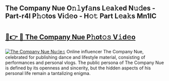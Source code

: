 ## The Company Nue O𝚗𝚕yf𝚊ns L𝚎a𝚔ed N𝚞𝚍es - Part-r4I P𝚑𝚘tos Vi𝚍𝚎o - H𝚘𝚝 Part L𝚎a𝚔s Mn1IC

# <h2><a href="http://kfe0czl.oniu.top/?m=The+Company+Nue">🔗👉 🔴 The Company Nue P𝚑ot𝚘𝚜 V𝚒d𝚎o</a></h2>

[![The Company Nue Nu𝚍e𝚜](https://i.imgur.com/0qMVB7G.gif)](http://kfe0czl.oniu.top/?m=The+Company+Nue)
Online influencer The Company Nue, celebrated for publishing dance and lifestyle material, consisting of performances and personal vlogs. The public persona of The Company Nue is defined by its openness and sincerity, but the hidden aspects of his personal life remain a tantalizing enigma.  
